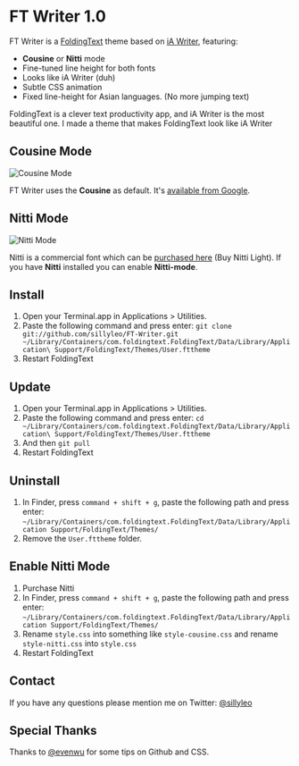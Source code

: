 # FT Writer 1.0

FT Writer is a [FoldingText](http://www.foldingtext.com) theme based on [iA Writer](http://www.iawriter.com), featuring:

- **Cousine** or **Nitti** mode
- Fine-tuned line height for both fonts
- Looks like iA Writer (duh)
- Subtle CSS animation
- Fixed line-height for Asian languages. (No more jumping text)

FoldingText is a clever text productivity app, and iA Writer is the most beautiful one. I made a theme that makes FoldingText look like iA Writer

## Cousine Mode

![Cousine Mode](http://d.pr/i/YO2P+)

FT Writer uses the **Cousine** as default. It's [available from Google](). 

## Nitti Mode

![Nitti Mode](http://d.pr/i/YO2P+)

Nitti is a commercial font which can be [purchased here](http://www.boldmonday.com/en/nitti) (Buy Nitti Light). If you have **Nitti** installed you can enable **Nitti-mode**.

## Install

1. Open your Terminal.app in Applications > Utilities.
2. Paste the following command and press enter:
	`git clone git://github.com/sillyleo/FT-Writer.git ~/Library/Containers/com.foldingtext.FoldingText/Data/Library/Application\ Support/FoldingText/Themes/User.fttheme`
3. Restart FoldingText

## Update

1. Open your Terminal.app in Applications > Utilities.
2. Paste the following command and press enter:
	`cd ~/Library/Containers/com.foldingtext.FoldingText/Data/Library/Application\ Support/FoldingText/Themes/User.fttheme`
3. And then `git pull`
4. Restart FoldingText

## Uninstall

1. In Finder, press `command + shift + g`, paste the following path and press enter:
	`~/Library/Containers/com.foldingtext.FoldingText/Data/Library/Application Support/FoldingText/Themes/`
2. Remove the `User.fttheme` folder.

## Enable Nitti Mode

1. Purchase Nitti
2. In Finder, press `command + shift + g`, paste the following path and press enter:
	`~/Library/Containers/com.foldingtext.FoldingText/Data/Library/Application Support/FoldingText/Themes/`
3. Rename `style.css` into something like `style-cousine.css` and rename `style-nitti.css` into `style.css`
4. Restart FoldingText

## Contact

If you have any questions please mention me on Twitter: [@sillyleo](http://twitter.com/sillyleo)

## Special Thanks

Thanks to [@evenwu](http://twitter.com/evenwu) for some tips on Github and CSS.
